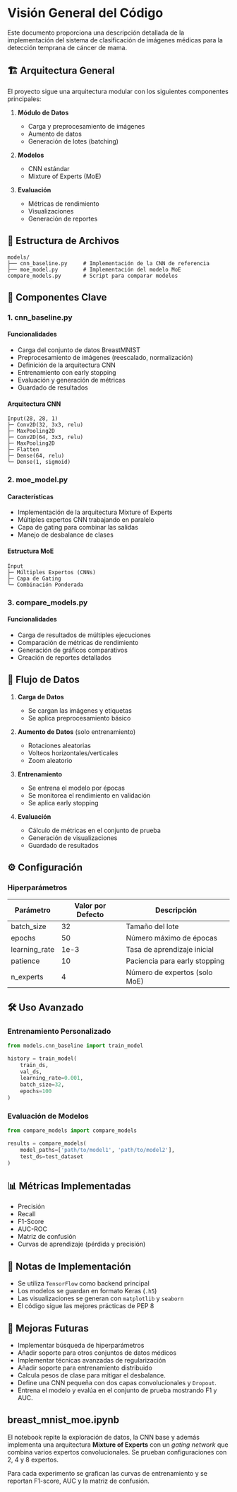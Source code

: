 # Visión General del Código

Este documento proporciona una descripción detallada de la implementación del sistema de clasificación de imágenes médicas para la detección temprana de cáncer de mama.

## 🏗️ Arquitectura General

El proyecto sigue una arquitectura modular con los siguientes componentes principales:

1. **Módulo de Datos**
   - Carga y preprocesamiento de imágenes
   - Aumento de datos
   - Generación de lotes (batching)

2. **Modelos**
   - CNN estándar
   - Mixture of Experts (MoE)

3. **Evaluación**
   - Métricas de rendimiento
   - Visualizaciones
   - Generación de reportes

## 📂 Estructura de Archivos

```
models/
├── cnn_baseline.py     # Implementación de la CNN de referencia
├── moe_model.py        # Implementación del modelo MoE
compare_models.py       # Script para comparar modelos
```

## 🧩 Componentes Clave

### 1. cnn_baseline.py

#### Funcionalidades
- Carga del conjunto de datos BreastMNIST
- Preprocesamiento de imágenes (reescalado, normalización)
- Definición de la arquitectura CNN
- Entrenamiento con early stopping
- Evaluación y generación de métricas
- Guardado de resultados

#### Arquitectura CNN
```
Input(28, 28, 1)
├─ Conv2D(32, 3x3, relu)
├─ MaxPooling2D
├─ Conv2D(64, 3x3, relu)
├─ MaxPooling2D
├─ Flatten
├─ Dense(64, relu)
└─ Dense(1, sigmoid)
```

### 2. moe_model.py

#### Características
- Implementación de la arquitectura Mixture of Experts
- Múltiples expertos CNN trabajando en paralelo
- Capa de gating para combinar las salidas
- Manejo de desbalance de clases

#### Estructura MoE
```
Input
├─ Múltiples Expertos (CNNs)
├─ Capa de Gating
└─ Combinación Ponderada
```

### 3. compare_models.py

#### Funcionalidades
- Carga de resultados de múltiples ejecuciones
- Comparación de métricas de rendimiento
- Generación de gráficos comparativos
- Creación de reportes detallados

## 🔄 Flujo de Datos

1. **Carga de Datos**
   - Se cargan las imágenes y etiquetas
   - Se aplica preprocesamiento básico

2. **Aumento de Datos** (solo entrenamiento)
   - Rotaciones aleatorias
   - Volteos horizontales/verticales
   - Zoom aleatorio

3. **Entrenamiento**
   - Se entrena el modelo por épocas
   - Se monitorea el rendimiento en validación
   - Se aplica early stopping

4. **Evaluación**
   - Cálculo de métricas en el conjunto de prueba
   - Generación de visualizaciones
   - Guardado de resultados

## ⚙️ Configuración

### Hiperparámetros

| Parámetro         | Valor por Defecto | Descripción                     |
|-------------------|-------------------|---------------------------------|
| batch_size        | 32                | Tamaño del lote                |
| epochs           | 50                | Número máximo de épocas        |
| learning_rate    | 1e-3              | Tasa de aprendizaje inicial    |
| patience         | 10                | Paciencia para early stopping   |
| n_experts        | 4                 | Número de expertos (solo MoE)  |

## 🛠️ Uso Avanzado

### Entrenamiento Personalizado
```python
from models.cnn_baseline import train_model

history = train_model(
    train_ds,
    val_ds,
    learning_rate=0.001,
    batch_size=32,
    epochs=100
)
```

### Evaluación de Modelos
```python
from compare_models import compare_models

results = compare_models(
    model_paths=['path/to/model1', 'path/to/model2'],
    test_ds=test_dataset
)
```

## 📊 Métricas Implementadas

- Precisión
- Recall
- F1-Score
- AUC-ROC
- Matriz de confusión
- Curvas de aprendizaje (pérdida y precisión)

## 📝 Notas de Implementación

- Se utiliza `TensorFlow` como backend principal
- Los modelos se guardan en formato Keras (`.h5`)
- Las visualizaciones se generan con `matplotlib` y `seaborn`
- El código sigue las mejores prácticas de PEP 8

## 🚀 Mejoras Futuras

- Implementar búsqueda de hiperparámetros
- Añadir soporte para otros conjuntos de datos médicos
- Implementar técnicas avanzadas de regularización
- Añadir soporte para entrenamiento distribuido
- Calcula pesos de clase para mitigar el desbalance.
- Define una CNN pequeña con dos capas convolucionales y `Dropout`.
- Entrena el modelo y evalúa en el conjunto de prueba mostrando F1 y AUC.

## breast_mnist_moe.ipynb

El notebook repite la exploración de datos, la CNN base y además implementa una arquitectura **Mixture of Experts** con un *gating network* que combina varios expertos convolucionales. Se prueban configuraciones con 2, 4 y 8 expertos.

Para cada experimento se grafican las curvas de entrenamiento y se reportan F1-score, AUC y la matriz de confusión.

